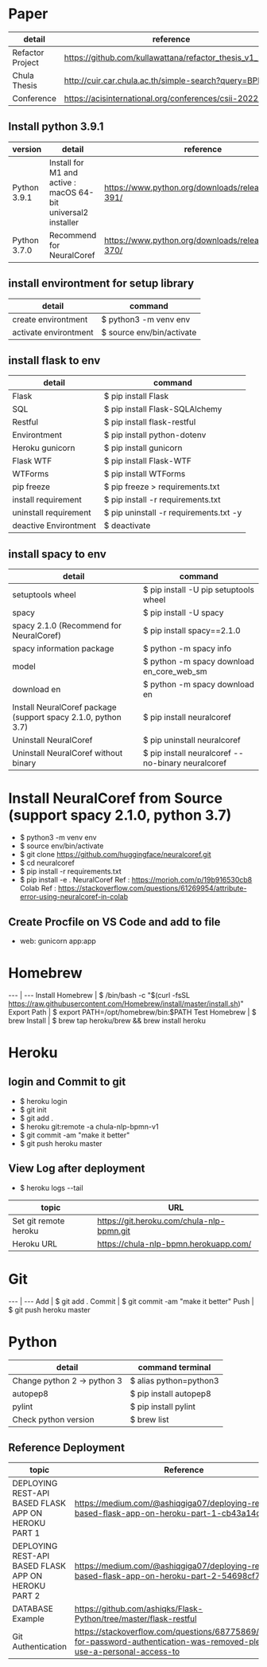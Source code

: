 # Paper
detail | reference
--- | ---
Refactor Project | https://github.com/kullawattana/refactor_thesis_v1_2022
Chula Thesis | http://cuir.car.chula.ac.th/simple-search?query=BPMN
Conference | https://acisinternational.org/conferences/csii-2022/

## Install python 3.9.1
version | detail | reference
--- | --- | ---
Python 3.9.1 | Install for M1 and active : macOS 64-bit universal2 installer | https://www.python.org/downloads/release/python-391/
Python 3.7.0 | Recommend for NeuralCoref | https://www.python.org/downloads/release/python-370/

## install environtment for setup library
detail | command 
--- | --- 
create environtment | $ python3 -m venv env
activate environtment | $ source env/bin/activate

## install flask to env
detail | command 
--- | --- 
Flask | $ pip install Flask
SQL | $ pip install Flask-SQLAlchemy
Restful | $ pip install flask-restful
Environtment | $ pip install python-dotenv
Heroku gunicorn | $ pip install gunicorn
Flask WTF | $ pip install Flask-WTF
WTForms | $ pip install WTForms
pip freeze | $ pip freeze > requirements.txt
install requirement | $ pip install -r requirements.txt 
uninstall requirement | $ pip uninstall -r requirements.txt -y
deactive Environtment | $ deactivate

## install spacy to env
detail | command 
--- | --- 
setuptools wheel | $ pip install -U pip setuptools wheel
spacy | $ pip install -U spacy
spacy 2.1.0 (Recommend for NeuralCoref) | $ pip install spacy==2.1.0
spacy information package | $ python -m spacy info
model | $ python -m spacy download en_core_web_sm
download en | $ python -m spacy download en
Install NeuralCoref package (support spacy 2.1.0, python 3.7) | $ pip install neuralcoref
Uninstall NeuralCoref | $ pip uninstall neuralcoref
Uninstall NeuralCoref without binary | $ pip install neuralcoref --no-binary neuralcoref

# Install NeuralCoref from Source (support spacy 2.1.0, python 3.7)
- $ python3 -m venv env
- $ source env/bin/activate
- $ git clone https://github.com/huggingface/neuralcoref.git
- $ cd neuralcoref
- $ pip install -r requirements.txt
- $ pip install -e .
NeuralCoref Ref : https://morioh.com/p/19b916530cb8
Colab Ref : https://stackoverflow.com/questions/61269954/attribute-error-using-neuralcoref-in-colab

## Create Procfile on VS Code and add to file
- web: gunicorn app:app

# Homebrew
--- | ---
Install Homebrew | $ /bin/bash -c "$(curl -fsSL https://raw.githubusercontent.com/Homebrew/install/master/install.sh)"
Export Path | $ export PATH=/opt/homebrew/bin:$PATH
Test Homebrew | $ brew
Install | $ brew tap heroku/brew && brew install heroku 

# Heroku
## login and Commit to git
- $ heroku login
- $ git init
- $ git add .
- $ heroku git:remote -a chula-nlp-bpmn-v1 
- $ git commit -am "make it better"
- $ git push heroku master
## View Log after deployment
- $ heroku logs --tail

topic | URL
--- | ---
Set git remote heroku | https://git.heroku.com/chula-nlp-bpmn.git
Heroku URL | https://chula-nlp-bpmn.herokuapp.com/

# Git
--- | ---
Add | $ git add .
Commit | $ git commit -am "make it better"
Push | $ git push heroku master

# Python
detail | command terminal
--- | ---
Change python 2 -> python 3 | $ alias python=python3
autopep8 | $ pip install autopep8
pylint | $ pip install pylint
Check python version | $ brew list | grep python

## Reference Deployment
topic | Reference
--- | ---
DEPLOYING REST-API BASED FLASK APP ON HEROKU PART 1 | https://medium.com/@ashiqgiga07/deploying-rest-api-based-flask-app-on-heroku-part-1-cb43a14c50c
DEPLOYING REST-API BASED FLASK APP ON HEROKU PART 2 | https://medium.com/@ashiqgiga07/deploying-rest-api-based-flask-app-on-heroku-part-2-54698cf7c96d
DATABASE Example | https://github.com/ashiqks/Flask-Python/tree/master/flask-restful
Git Authentication | https://stackoverflow.com/questions/68775869/support-for-password-authentication-was-removed-please-use-a-personal-access-to